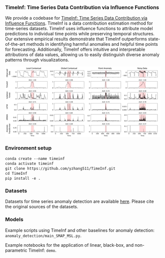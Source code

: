 ### TimeInf: Time Series Data Contribution via Influence Functions

We provide a codebase for [TimeInf: Time Series Data Contribution via Influence Functions](https://arxiv.org/abs/2407.15247). TimeInf is a data contribution estimation method for time-series datasets. TimeInf uses influence functions to attribute model predictions to individual time points while preserving temporal structures. Our extensive empirical results demonstrate that TimeInf outperforms state-of-the-art methods in identifying harmful anomalies and helpful time points for forecasting. Additionally, TimeInf offers intuitive and interpretable attributions of data values, allowing us to easily distinguish diverse anomaly patterns through visualizations.

<p align="center">
    <img src=assets/figure.jpg />
</p>

### Environment setup

```
conda create --name timeinf
conda activate timeinf
git clone https://github.com/yzhang511/TimeInf.git
cd TimeInf
pip install -e .
```

### Datasets

Datasets for time series anomaly detection are available [here](https://drive.google.com/drive/folders/1VX2jmRdEvOM45U8ag62qL-qlVG0ieJ1A?usp=sharing). Please cite the original sources of the datasets.

### Models

Example scripts using TimeInf and other baselines for anomaly detection: `anomaly_detection/main_SMAP_MSL.py`.

Example notebooks for the application of linear, black-box, and non-parametric TimeInf: `demo`.
